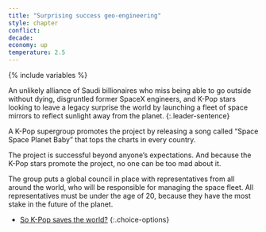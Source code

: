 ```yaml
---
title: "Surprising success geo-engineering"
style: chapter
conflict: 
decade: 
economy: up
temperature: 2.5
---
```


{% include variables %}

An unlikely alliance of Saudi billionaires who miss being able to go outside without dying, disgruntled former SpaceX engineers, and K-Pop stars looking to leave a legacy surprise the world by launching a fleet of space mirrors to reflect sunlight away from the planet.
{:.leader-sentence}

A K-Pop supergroup promotes the project by releasing a song called “Space Space Planet Baby” that tops the charts in every country.

The project is successful beyond anyone’s expectations. And because the K-Pop stars promote the project, no one can be too mad about it.

The group puts a global council in place with representatives from all around the world, who will be responsible for managing the space fleet. All representatives must be under the age of 20, because they have the most stake in the future of the planet.

- [So K-Pop saves the world?](chapter_global-climate-council.html)
{:.choice-options}
